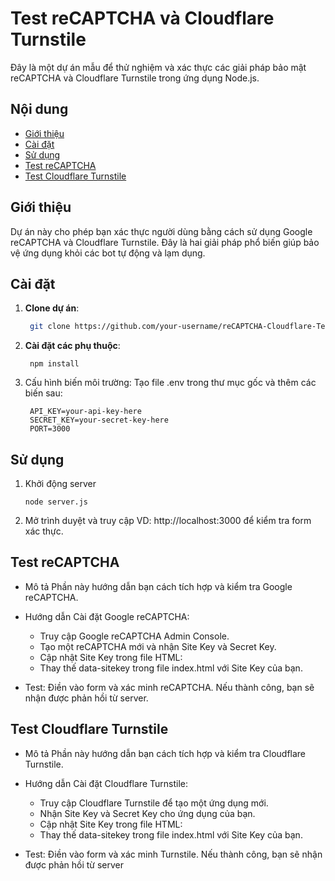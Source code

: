 # Test reCAPTCHA và Cloudflare Turnstile

Đây là một dự án mẫu để thử nghiệm và xác thực các giải pháp bảo mật reCAPTCHA và Cloudflare Turnstile trong ứng dụng Node.js.

## Nội dung

- [Giới thiệu](#giới-thiệu)
- [Cài đặt](#cài-đặt)
- [Sử dụng](#sử-dụng)
- [Test reCAPTCHA](#test-recaptcha)
- [Test Cloudflare Turnstile](#test-cloudflare-turnstile)

## Giới thiệu

Dự án này cho phép bạn xác thực người dùng bằng cách sử dụng Google reCAPTCHA và Cloudflare Turnstile. Đây là hai giải pháp phổ biến giúp bảo vệ ứng dụng khỏi các bot tự động và lạm dụng.

## Cài đặt

1. **Clone dự án**:
   ```bash
    git clone https://github.com/your-username/reCAPTCHA-Cloudflare-Test.git
2. **Cài đặt các phụ thuộc**:

        npm install
3. Cấu hình biến môi trường: Tạo file .env trong thư mục gốc và thêm các biến sau:
   
        API_KEY=your-api-key-here
        SECRET_KEY=your-secret-key-here
        PORT=3000   

## Sử dụng
1. Khởi động server

       node server.js
3. Mở trình duyệt và truy cập
   VD: http://localhost:3000 để kiểm tra form xác thực.

## Test reCAPTCHA  
  - Mô tả
    Phần này hướng dẫn bạn cách tích hợp và kiểm tra Google reCAPTCHA.
  
  - Hướng dẫn
    Cài đặt Google reCAPTCHA:
      + Truy cập Google reCAPTCHA Admin Console.
      + Tạo một reCAPTCHA mới và nhận Site Key và Secret Key.
      + Cập nhật Site Key trong file HTML: 
      + Thay thế data-sitekey trong file index.html với Site Key của bạn.
  
  - Test: 
    Điền vào form và xác minh reCAPTCHA. Nếu thành công, bạn sẽ nhận được phản hồi từ server.
  
## Test Cloudflare Turnstile
  - Mô tả
    Phần này hướng dẫn bạn cách tích hợp và kiểm tra Cloudflare Turnstile.

  - Hướng dẫn
    Cài đặt Cloudflare Turnstile:
      + Truy cập Cloudflare Turnstile để tạo một ứng dụng mới.
      + Nhận Site Key và Secret Key cho ứng dụng của bạn.
      + Cập nhật Site Key trong file HTML:
      + Thay thế data-sitekey trong file index.html với Site Key của bạn.
  
  - Test:
    Điền vào form và xác minh Turnstile. Nếu thành công, bạn sẽ nhận được phản hồi từ server

   










